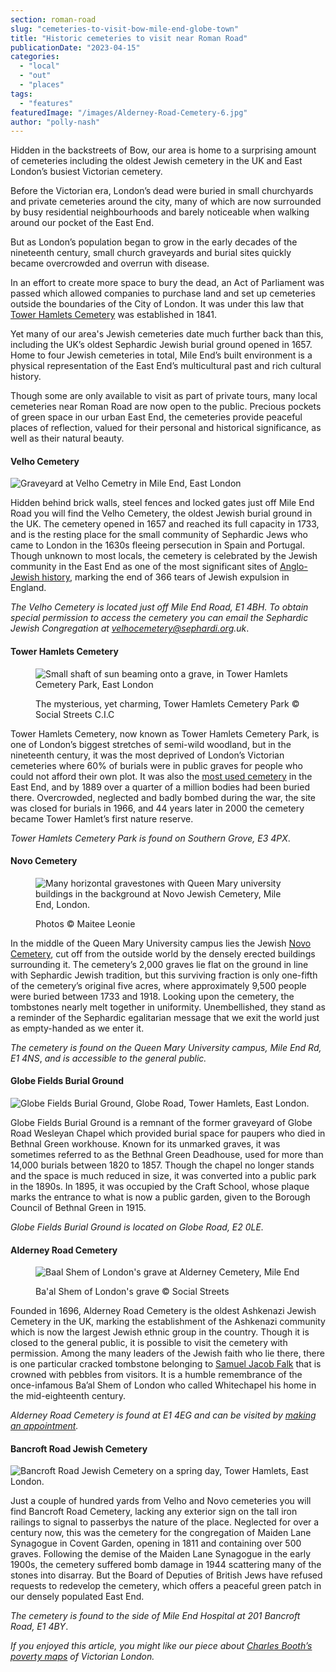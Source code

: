 ```yaml
---
section: roman-road
slug: "cemeteries-to-visit-bow-mile-end-globe-town"
title: "Historic cemeteries to visit near Roman Road"
publicationDate: "2023-04-15"
categories: 
  - "local"
  - "out"
  - "places"
tags: 
  - "features"
featuredImage: "/images/Alderney-Road-Cemetery-6.jpg"
author: "polly-nash"
---
```


Hidden in the backstreets of Bow, our area is home to a surprising amount of cemeteries including the oldest Jewish cemetery in the UK and East London’s busiest Victorian cemetery.

Before the Victorian era, London’s dead were buried in small churchyards and private cemeteries around the city, many of which are now surrounded by busy residential neighbourhoods and barely noticeable when walking around our pocket of the East End. 

But as London’s population began to grow in the early decades of the nineteenth century, small church graveyards and burial sites quickly became overcrowded and overrun with disease.

In an effort to create more space to bury the dead, an Act of Parliament was passed which allowed companies to purchase land and set up cemeteries outside the boundaries of the City of London. It was under this law that [Tower Hamlets Cemetery](https://romanroadlondon.com/tower-hamlets-cemetery-spring-flower-walk/) was established in 1841.

Yet many of our area's Jewish cemeteries date much further back than this, including the UK’s oldest Sephardic Jewish burial ground opened in 1657. Home to four Jewish cemeteries in total, Mile End’s built environment is a physical representation of the East End’s multicultural past and rich cultural history. 

Though some are only available to visit as part of private tours, many local cemeteries near Roman Road are now open to the public. Precious pockets of green space in our urban East End, the cemeteries provide peaceful places of reflection, valued for their personal and historical significance, as well as their natural beauty. 

#### Velho Cemetery

![Graveyard at Velho Cemetry in Mile End, East London](/images/Trees-graves-Velho-Cemetery-Mile-End-1024x683.jpg)

Hidden behind brick walls, steel fences and locked gates just off Mile End Road you will find the Velho Cemetery, the oldest Jewish burial ground in the UK. The cemetery opened in 1657 and reached its full capacity in 1733, and is the resting place for the small community of Sephardic Jews who came to London in the 1630s fleeing persecution in Spain and Portugal. Though unknown to most locals, the cemetery is celebrated by the Jewish community in the East End as one of the most significant sites of [Anglo-Jewish history](https://romanroadlondon.com/velho-cemetery-mile-end-jewish-history/), marking the end of 366 tears of Jewish expulsion in England. 

_The Velho Cemetery is located just off Mile End Road, E1 4BH. To obtain special permission to access the cemetery you can email the Sephardic Jewish Congregation at velhocemetery@sephardi.org.uk_.

#### Tower Hamlets Cemetery

<figure>

![Small shaft of sun beaming onto a grave, in Tower Hamlets Cemetery Park, East London](/images/shaft-of-sun-THCP-watermark-1024x683.jpg)

<figcaption>

The mysterious, yet charming, Tower Hamlets Cemetery Park © Social Streets C.I.C

</figcaption>

</figure>

Tower Hamlets Cemetery, now known as Tower Hamlets Cemetery Park, is one of London’s biggest stretches of semi-wild woodland, but in the nineteenth century, it was the most deprived of London’s Victorian cemeteries where 60% of burials were in public graves for people who could not afford their own plot. It was also the [most used cemetery](https://romanroadlondon.com/tower-hamlets-cemetery-park-mile-end/) in the East End, and by 1889 over a quarter of a million bodies had been buried there. Overcrowded, neglected and badly bombed during the war, the site was closed for burials in 1966, and 44 years later in 2000 the cemetery became Tower Hamlet’s first nature reserve.

_Tower Hamlets Cemetery Park is found on Southern Grove, E3 4PX_.

#### Novo Cemetery

<figure>

![Many horizontal gravestones with Queen Mary university buildings in the background at Novo Jewish Cemetery, Mile End, London.](/images/Novo-Jewish-cemetery-Queen-Mary-University-London-29-1024x683.jpg)

<figcaption>

Photos © Maitee Leonie

</figcaption>

</figure>

In the middle of the Queen Mary University campus lies the Jewish [Novo Cemetery](https://romanroadlondon.com/novo-cemetery-jewish-history/), cut off from the outside world by the densely erected buildings surrounding it. The cemetery’s 2,000 graves lie flat on the ground in line with Sephardic Jewish tradition, but this surviving fraction is only one-fifth of the cemetery’s original five acres, where approximately 9,500 people were buried between 1733 and 1918. Looking upon the cemetery, the tombstones nearly melt together in uniformity. Unembellished, they stand as a reminder of the Sephardic egalitarian message that we exit the world just as empty-handed as we enter it.

_The cemetery is found on the Queen Mary University campus, _Mile End Rd, E1 4NS__, _and is accessible to the general public._

#### Globe Fields Burial Ground

![Globe Fields Burial Ground, Globe Road, Tower Hamlets, East London.](/images/Globe-Fields-Burial-Ground-Tower-Hamlets-East-London-1024x683.jpg)

Globe Fields Burial Ground is a remnant of the former graveyard of Globe Road Wesleyan Chapel which provided burial space for paupers who died in Bethnal Green workhouse. Known for its unmarked graves, it was sometimes referred to as the Bethnal Green Deadhouse, used for more than 14,000 burials between 1820 to 1857. Though the chapel no longer stands and the space is much reduced in size, it was converted into a public park in the 1890s. In 1895, it was occupied by the Craft School, whose plaque marks the entrance to what is now a public garden, given to the Borough Council of Bethnal Green in 1915.

_Globe Fields Burial Ground is located on Globe Road, E2 0LE._

#### Alderney Road Cemetery

<figure>

![Baal Shem of London's grave at Alderney Cemetery, Mile End](/images/Baal-Shem-London-grave-Alderney-Road-Cemetery-4-1024x683.jpg)

<figcaption>

Ba'al Shem of London's grave © Social Streets

</figcaption>

</figure>

Founded in 1696, Alderney Road Cemetery is the oldest Ashkenazi Jewish Cemetery in the UK, marking the establishment of the Ashkenazi community which is now the largest Jewish ethnic group in the country. Though it is closed to the general public, it is possible to visit the cemetery with permission. Among the many leaders of the Jewish faith who lie there, there is one particular cracked tombstone belonging to [Samuel Jacob Falk](https://romanroadlondon.com/mile-end-alderney-cemetery-baal-shem-samuel-falk/) that is crowned with pebbles from visitors. It is a humble remembrance of the once-infamous Ba’al Shem of London who called Whitechapel his home in the mid-eighteenth century.

_Alderney Road Cemetery is found at E1 4EG and can be visited by [making an appointment](https://www.theus.org.uk/article/alderney-road-cemetery)._

#### Bancroft Road Jewish Cemetery

![Bancroft Road Jewish Cemetery on a spring day, Tower Hamlets, East London.](/images/Bancroft-Road-Jewish-Cemetery-Tower-Hamlets-East-London-1024x683.jpg)

Just a couple of hundred yards from Velho and Novo cemeteries you will find Bancroft Road Cemetery, lacking any exterior sign on the tall iron railings to signal to passerbys the nature of the place. Neglected for over a century now, this was the cemetery for the congregation of Maiden Lane Synagogue in Covent Garden, opening in 1811 and containing over 500 graves. Following the demise of the Maiden Lane Synagogue in the early 1900s, the cemetery suffered bomb damage in 1944 scattering many of the stones into disarray. But the Board of Deputies of British Jews have refused requests to redevelop the cemetery, which offers a peaceful green patch in our densely populated East End. 

_The cemetery is found to the side of Mile End Hospital at 201 Bancroft Road, E1 4BY_.

  
_If you enjoyed this article, you might like our piece about_ [_Charles Booth’s poverty maps_](https://romanroadlondon.com/charles-booth-poverty-maps/) _of Victorian London._


